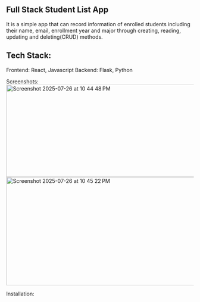 ## Full Stack Student List App

It is a simple app that can record information of enrolled students including their name, email, enrollment year and major through creating, reading, updating and deleting(CRUD) methods.


## Tech Stack:
Frontend: React, Javascript
Backend: Flask, Python

Screenshots:
<img width="724" height="248" alt="Screenshot 2025-07-26 at 10 44 48 PM" src="https://github.com/user-attachments/assets/521fb96f-eb1e-43b1-894e-87c690979259" />
<img width="1030" height="291" alt="Screenshot 2025-07-26 at 10 45 22 PM" src="https://github.com/user-attachments/assets/d07730dc-7eef-446f-a1cd-3d73725372e6" />

Installation:
